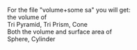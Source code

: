 <p>
  For the file "volume+some sa" you will get: <br/>
    the volume of <br/>
      Tri Pyramid, Tri Prism, Cone<br/>
    Both the volume and surface area of<br/>
      Sphere, Cylinder
<p/>
